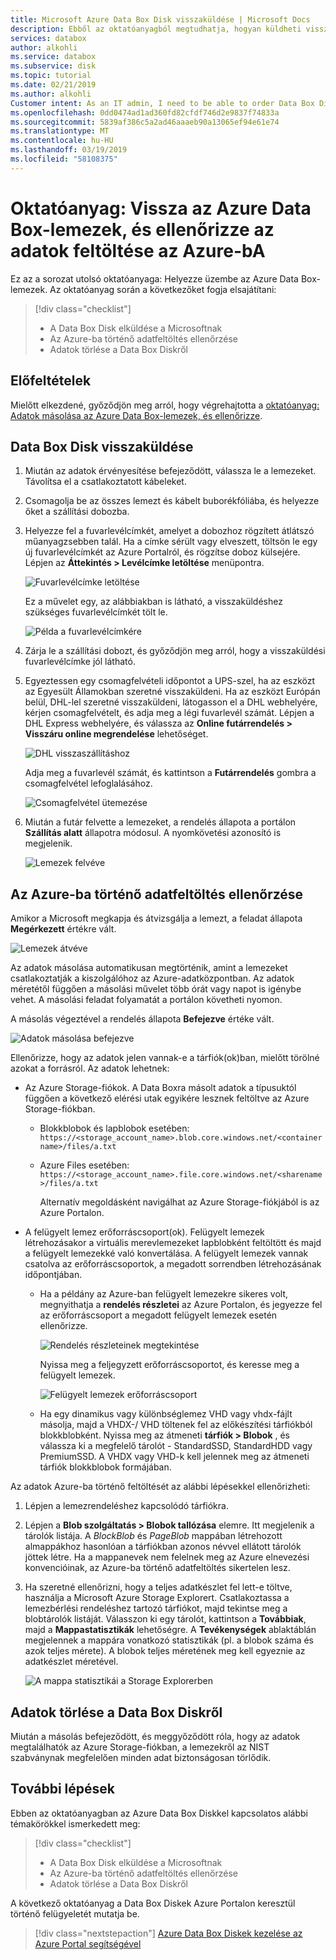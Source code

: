 ```yaml
---
title: Microsoft Azure Data Box Disk visszaküldése | Microsoft Docs
description: Ebből az oktatóanyagból megtudhatja, hogyan küldheti vissza Azure Data Box Diskjét a Microsofthoz.
services: databox
author: alkohli
ms.service: databox
ms.subservice: disk
ms.topic: tutorial
ms.date: 02/21/2019
ms.author: alkohli
Customer intent: As an IT admin, I need to be able to order Data Box Disk to upload on-premises data from my server onto Azure.
ms.openlocfilehash: 0dd0474ad1ad360fd82cfdf746d2e9837f74833a
ms.sourcegitcommit: 5839af386c5a2ad46aaaeb90a13065ef94e61e74
ms.translationtype: MT
ms.contentlocale: hu-HU
ms.lasthandoff: 03/19/2019
ms.locfileid: "58108375"
---
```

# <a name="tutorial-return-azure-data-box-disk-and-verify-data-upload-to-azure"></a>Oktatóanyag: Vissza az Azure Data Box-lemezek, és ellenőrizze az adatok feltöltése az Azure-bA

Ez az a sorozat utolsó oktatóanyaga: Helyezze üzembe az Azure Data Box-lemezek. Az oktatóanyag során a következőket fogja elsajátítani:

> [!div class="checklist"]
> * A Data Box Disk elküldése a Microsoftnak
> * Az Azure-ba történő adatfeltöltés ellenőrzése
> * Adatok törlése a Data Box Diskről

## <a name="prerequisites"></a>Előfeltételek

Mielőtt elkezdené, győződjön meg arról, hogy végrehajtotta a [oktatóanyag: Adatok másolása az Azure Data Box-lemezek, és ellenőrizze](data-box-disk-deploy-copy-data.md).

## <a name="ship-data-box-disk-back"></a>Data Box Disk visszaküldése

1. Miután az adatok érvényesítése befejeződött, válassza le a lemezeket. Távolítsa el a csatlakoztatott kábeleket.
2. Csomagolja be az összes lemezt és kábelt buborékfóliába, és helyezze őket a szállítási dobozba.
3. Helyezze fel a fuvarlevélcímkét, amelyet a dobozhoz rögzített átlátszó műanyagzsebben talál. Ha a címke sérült vagy elveszett, töltsön le egy új fuvarlevélcímkét az Azure Portalról, és rögzítse doboz külsejére. Lépjen az **Áttekintés > Levélcímke letöltése** menüpontra.

    ![Fuvarlevélcímke letöltése](media/data-box-disk-deploy-picked-up/download-shipping-label.png)

    Ez a művelet egy, az alábbiakban is látható, a visszaküldéshez szükséges fuvarlevélcímkét tölt le.

    ![Példa a fuvarlevélcímkére](media/data-box-disk-deploy-picked-up/exmple-shipping-label.png)

4. Zárja le a szállítási dobozt, és győződjön meg arról, hogy a visszaküldési fuvarlevélcímke jól látható.
5. Egyeztessen egy csomagfelvételi időpontot a UPS-szel, ha az eszközt az Egyesült Államokban szeretné visszaküldeni. Ha az eszközt Európán belül, DHL-lel szeretné visszaküldeni, látogasson el a DHL webhelyére, kérjen csomagfelvételt, és adja meg a légi fuvarlevél számát. Lépjen a DHL Express webhelyére, és válassza az **Online futárrendelés > Visszáru online megrendelése** lehetőséget.

    ![DHL visszaszállításhoz](media/data-box-disk-deploy-picked-up/dhl-ship-1.png)
    
    Adja meg a fuvarlevél számát, és kattintson a **Futárrendelés** gombra a csomagfelvétel lefoglalásához.

      ![Csomagfelvétel ütemezése](media/data-box-disk-deploy-picked-up/dhl-ship-2.png)

7. Miután a futár felvette a lemezeket, a rendelés állapota a portálon **Szállítás alatt** állapotra módosul. A nyomkövetési azonosító is megjelenik.

    ![Lemezek felvéve](media/data-box-disk-deploy-picked-up/data-box-portal-pickedup.png)

## <a name="verify-data-upload-to-azure"></a>Az Azure-ba történő adatfeltöltés ellenőrzése

Amikor a Microsoft megkapja és átvizsgálja a lemezt, a feladat állapota **Megérkezett** értékre vált. 

![Lemezek átvéve](media/data-box-disk-deploy-picked-up/data-box-portal-received.png)

Az adatok másolása automatikusan megtörténik, amint a lemezeket csatlakoztatják a kiszolgálóhoz az Azure-adatközpontban. Az adatok méretétől függően a másolási művelet több órát vagy napot is igénybe vehet. A másolási feladat folyamatát a portálon követheti nyomon.

A másolás végeztével a rendelés állapota **Befejezve** értéke vált.

![Adatok másolása befejezve](media/data-box-disk-deploy-picked-up/data-box-portal-completed.png)

Ellenőrizze, hogy az adatok jelen vannak-e a tárfiók(ok)ban, mielőtt törölné azokat a forrásról. Az adatok lehetnek:

- Az Azure Storage-fiókok. A Data Boxra másolt adatok a típusuktól függően a következő elérési utak egyikére lesznek feltöltve az Azure Storage-fiókban.

  - Blokkblobok és lapblobok esetében: `https://<storage_account_name>.blob.core.windows.net/<containername>/files/a.txt`
  - Azure Files esetében: `https://<storage_account_name>.file.core.windows.net/<sharename>/files/a.txt`

    Alternatív megoldásként navigálhat az Azure Storage-fiókjából is az Azure Portalon.

- A felügyelt lemez erőforráscsoport(ok). Felügyelt lemezek létrehozásakor a virtuális merevlemezeket lapblobként feltöltött és majd a felügyelt lemezekké való konvertálása. A felügyelt lemezek vannak csatolva az erőforráscsoportok, a megadott sorrendben létrehozásának időpontjában.

  - Ha a példány az Azure-ban felügyelt lemezekre sikeres volt, megnyithatja a **rendelés részletei** az Azure Portalon, és jegyezze fel az erőforráscsoport a megadott felügyelt lemezek esetén ellenőrizze.

      ![Rendelés részleteinek megtekintése](media/data-box-disk-deploy-picked-up/order-details-resource-group.png)

    Nyissa meg a feljegyzett erőforráscsoportot, és keresse meg a felügyelt lemezek.

      ![Felügyelt lemezek erőforráscsoport](media/data-box-disk-deploy-picked-up/resource-group-attached-managed-disk.png)

  - Ha egy dinamikus vagy különbséglemez VHD vagy vhdx-fájlt másolja, majd a VHDX-/ VHD töltenek fel az előkészítési tárfiókból blokkblobként. Nyissa meg az átmeneti **tárfiók > Blobok** , és válassza ki a megfelelő tárolót - StandardSSD, StandardHDD vagy PremiumSSD. A VHDX vagy VHD-k kell jelennek meg az átmeneti tárfiók blokkblobok formájában.

Az adatok Azure-ba történő feltöltését az alábbi lépésekkel ellenőrizheti:

1. Lépjen a lemezrendeléshez kapcsolódó tárfiókra.
2. Lépjen a **Blob szolgáltatás > Blobok tallózása** elemre. Itt megjelenik a tárolók listája. A *BlockBlob* és *PageBlob* mappában létrehozott almappákhoz hasonlóan a tárfiókban azonos névvel ellátott tárolók jöttek létre.
    Ha a mappanevek nem felelnek meg az Azure elnevezési konvencióinak, az Azure-ba történő adatfeltöltés sikertelen lesz.

4. Ha szeretné ellenőrizni, hogy a teljes adatkészlet fel lett-e töltve, használja a Microsoft Azure Storage Explorert. Csatlakoztassa a lemezbérlési rendeléshez tartozó tárfiókot, majd tekintse meg a blobtárolók listáját. Válasszon ki egy tárolót, kattintson a **Továbbiak**, majd a **Mappastatisztikák** lehetőségre. A **Tevékenységek** ablaktáblán megjelennek a mappára vonatkozó statisztikák (pl. a blobok száma és azok teljes mérete). A blobok teljes méretének meg kell egyeznie az adatkészlet méretével.

    ![A mappa statisztikái a Storage Explorerben](media/data-box-disk-deploy-picked-up/folder-statistics-storage-explorer.png)

## <a name="erasure-of-data-from-data-box-disk"></a>Adatok törlése a Data Box Diskről

Miután a másolás befejeződött, és meggyőződött róla, hogy az adatok megtalálhatók az Azure Storage-fiókban, a lemezekről az NIST szabványnak megfelelően minden adat biztonságosan törlődik.

## <a name="next-steps"></a>További lépések

Ebben az oktatóanyagban az Azure Data Box Diskkel kapcsolatos alábbi témakörökkel ismerkedett meg:

> [!div class="checklist"]
> * A Data Box Disk elküldése a Microsoftnak
> * Az Azure-ba történő adatfeltöltés ellenőrzése
> * Adatok törlése a Data Box Diskről


A következő oktatóanyag a Data Box Diskek Azure Portalon keresztül történő felügyeletét mutatja be.

> [!div class="nextstepaction"]
> [Azure Data Box Diskek kezelése az Azure Portal segítségével](./data-box-portal-ui-admin.md)


